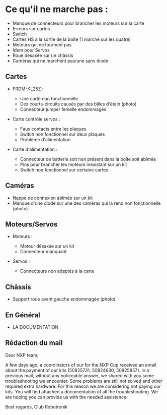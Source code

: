 # Ce qu'il ne marche pas :

* Manque de connecteurs pour brancher les moteurs sur la carte
* Erreurs sur cartes
* Switch 
* Cartes HS à la sortie de la boîte (1 marche sur les quatre)
* Moteurs qui ne tournent pas
* Idem pour Servos
* Roue désaxée sur un châssis
* Caméras qui ne marchent pas/une sans diode


## Cartes
* FRDM-KL25Z :
	* Une carte non fonctionnelle
	* Des courts-circuits causés par des billes d'étain (photo)
	* Connecteur jumper femelle endommagés

* Carte contrôle servos :
	* Faux contacts entre les plaques
	* Switch non fonctionnel sur deux plaques
	* Problème d'alimentation

* Carte d'alimentation :
	* Connecteur de batterie soit non présent dans la boîte soit abîmée
	* Pins pour brancher les moteurs inexistant sur un kit
	* Switch non fonctionnel sur certaine cartes


## Caméras
* Nappe de connexion abîmée sur un kit
* Manque d'une diode sur une des caméras qui la rend non fonctionnelle (photo)

## Moteurs/Servos
* Moteurs :
	* Moteur désaxée sur un kit
	* Connecteur manquant

* Servos :
	* Connecteurs non adaptés à la carte

## Châssis
* Support roue avant gauche endommagée (photo)


## En Général
* LA DOCUMENTATION


## Rédaction du mail

Dear NXP team,

A few days ago, a coordinators of our for the NXP Cup received an email about the payment of our kits (50825731, 50824630, 50825857).
In a previous mail, without any noticeable answer, we shared with you some troubleshooting we encounter.
Some problems are still not solved and other required extra hardware.
For this reason we are considering not paying our kits. You will find attached a documentation of all the troubleshooting. 
We are hoping you can provide us with the needed assistance.

Best regards,
Club Robotronik






